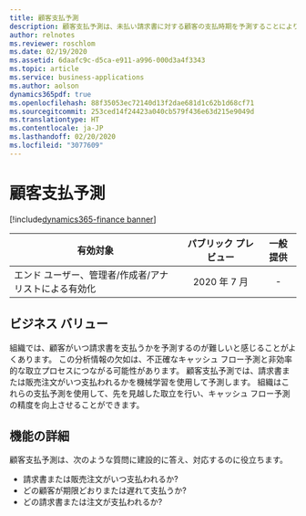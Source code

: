 ```yaml
---
title: 顧客支払予測
description: 顧客支払予測は、未払い請求書に対する顧客の支払時期を予測することにより、正確なキャッシュ フロー予測を実現します。
author: relnotes
ms.reviewer: roschlom
ms.date: 02/19/2020
ms.assetid: 6daafc9c-d5ca-e911-a996-000d3a4f3343
ms.topic: article
ms.service: business-applications
ms.author: aolson
dynamics365pdf: true
ms.openlocfilehash: 88f35053ec72140d13f2dae681d1c62b1d68cf71
ms.sourcegitcommit: 253ced14f24423a040cb579f436e63d215e9049d
ms.translationtype: HT
ms.contentlocale: ja-JP
ms.lasthandoff: 02/20/2020
ms.locfileid: "3077609"
---
```

# <a name="customer-payment-predictions"></a>顧客支払予測
[!include[dynamics365-finance banner](../includes/dynamics365-finance.md)]

| 有効対象    |  パブリック プレビュー | 一般提供 | 
| ---------- | :----------: |:----------: |
|エンド ユーザー、管理者/作成者/アナリストによる有効化|2020 年 7 月| -|


## <a name="business-value"></a>ビジネス バリュー
<!-- bv start -->
組織では、顧客がいつ請求書を支払うかを予測するのが難しいと感じることがよくあります。 この分析情報の欠如は、不正確なキャッシュ フロー予測と非効率的な取立プロセスにつながる可能性があります。 顧客支払予測では、請求書または販売注文がいつ支払われるかを機械学習を使用して予測します。 組織はこれらの支払予測を使用して、先を見越した取立を行い、キャッシュ フロー予測の精度を向上させることができます。
<!-- bv end -->



## <a name="feature-details"></a>機能の詳細
<!--feature detail start -->
顧客支払予測は、次のような質問に建設的に答え、対応するのに役立ちます。 

-   請求書または販売注文がいつ支払われるか?
-   どの顧客が期限どおりまたは遅れて支払うか?
-   どの請求書または注文が支払われるか?

<!--feature detail end -->









